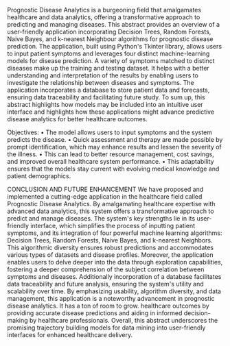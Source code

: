 Prognostic Disease Analytics is a burgeoning field that amalgamates healthcare and data analytics,
offering a transformative approach to predicting and managing diseases. This abstract provides an
overview of a user-friendly application incorporating Decision Trees, Random Forests, Naive
Bayes, and k-nearest Neighbour algorithms for prognostic disease prediction. The application,
built using Python's Tkinter library, allows users to input patient symptoms and leverages four
distinct machine-learning models for disease prediction. A variety of symptoms matched to distinct
diseases make up the training and testing dataset. It helps with a better understanding and
interpretation of the results by enabling users to investigate the relationship between diseases and
symptoms. The application incorporates a database to store patient data and forecasts, ensuring
data traceability and facilitating future study. To sum up, this abstract highlights how models may
be included into an intuitive user interface and highlights how these applications might advance
predictive disease analytics for better healthcare outcomes.

Objectives:
• The model allows users to input symptoms and the system predicts the disease.
• Quick assessment and therapy are made possible by prompt identification, which may
enhance results and lessen the severity of the illness.
• This can lead to better resource management, cost savings, and improved overall healthcare
system performance.
• This adaptability ensures that the models stay current with evolving medical knowledge
and patient demographics.

CONCLUSION AND FUTURE ENHANCEMENT
We have proposed and implemented a cutting-edge application in the healthcare field called
Prognostic Disease Analytics. By amalgamating healthcare expertise with advanced data analytics,
this system offers a transformative approach to predict and manage diseases.
The system's key strengths lie in its user-friendly interface, which simplifies the process of
inputting patient symptoms, and its integration of four powerful machine learning algorithms:
Decision Trees, Random Forests, Naive Bayes, and k-nearest Neighbors. This algorithmic
diversity ensures robust predictions and accommodates various types of datasets and disease
profiles.
Moreover, the application enables users to delve deeper into the data through exploration
capabilities, fostering a deeper comprehension of the subject correlation between symptoms and
diseases. Additionally incorporation of a database facilitates data traceability and future analysis,
ensuring the system's utility and scalability over time.
By emphasizing usability, algorithm diversity, and data management, this application is a
noteworthy advancement in prognostic disease analytics. It has a ton of room to grow. healthcare
outcomes by providing accurate disease predictions and aiding in informed decision-making by
healthcare professionals. Overall, this abstract underscores the promising trajectory building
models for data mining into user-friendly interfaces for enhanced healthcare delivery.
